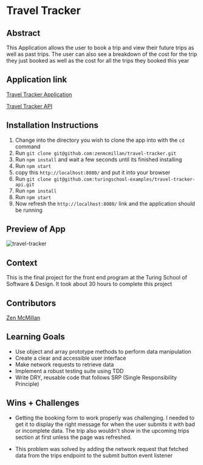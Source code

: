 # Travel Tracker

## Abstract
This Application allows the user to book a trip and view their future trips as well as past trips. The user can also see a breakdown of the cost for the trip they just booked as well as the cost for all the trips they booked this year

## Application link

[Travel Tracker Application](https://github.com/zenmcmillan/travel-tracker)

[Travel Tracker API](https://github.com/turingschool-examples/travel-tracker-api)

## Installation Instructions

1. Change into the directory you wish to clone the app into with the `cd` command
2. Run `git clone git@github.com:zenmcmillan/travel-tracker.git` 
3. Run `npm install` and wait a few seconds until its finished installing
4. Run `npm start`
5. copy this `http://localhost:8080/` and put it into your browser
6. Run `git clone git@github.com:turingschool-examples/travel-tracker-api.git`
7. Run `npm install`
8. Run `npm start`
9. Now refresh the `http://localhost:8080/` link and the application should be running

## Preview of App

![travel-tracker](https://github.com/zenmcmillan/travel-tracker/assets/121205752/ef4bf559-41b2-4916-a92b-657d9480d714)


## Context
This is the final project for the front end program at the Turing School of Software & Design. It took about 30 hours to complete this project

## Contributors

[Zen McMillan](https://github.com/zenmcmillan)

## Learning Goals

- Use object and array prototype methods to perform data manipulation
- Create a clear and accessible user interface
- Make network requests to retrieve data
- Implement a robust testing suite using TDD
- Write DRY, reusable code that follows SRP (Single Responsibility Principle)

## Wins + Challenges

- Getting the booking form to work properly was challenging. I needed to get it to display the right message for when the user submits it with bad or incomplete data. The trip also wouldn't show in the upcoming trips section at first unless the page was refreshed. 

- This problem was solved by adding the network request that fetched data from the trips endpoint to the submit button event listener


